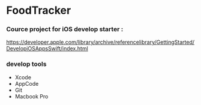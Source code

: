 # FoodTracker
### Cource project for iOS develop starter :
https://developer.apple.com/library/archive/referencelibrary/GettingStarted/DevelopiOSAppsSwift/index.html

### develop tools
* Xcode
* AppCode
* Git
* Macbook Pro
